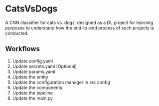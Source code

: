 # CatsVsDogs

A CNN classifier for cats vs. dogs, designed as a DL project for learning purposes to understand how the end-to-end process of such projects is conducted.

## Workflows

1. Update config.yaml
2. Update secrets.yaml [Optional]
3. Update params.yaml
4. Update the entity
5. Update the configuration manager in src config
6. Update the components
7. Update the pipeline
8. Update the main.py
